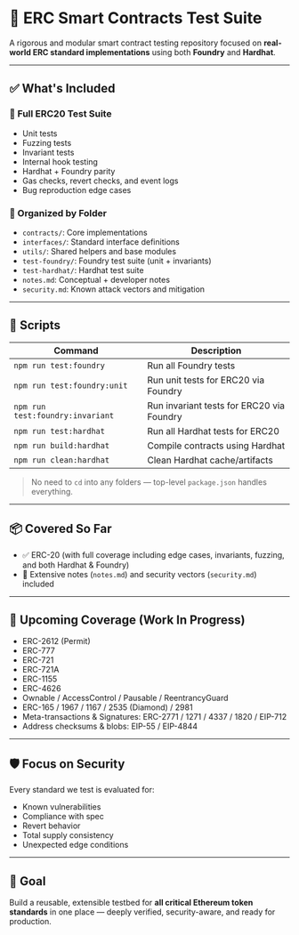 # 🧠 ERC Smart Contracts Test Suite

A rigorous and modular smart contract testing repository focused on **real-world ERC standard implementations** using both **Foundry** and **Hardhat**.

---

## ✅ What's Included

### 🧪 Full ERC20 Test Suite
- Unit tests
- Fuzzing tests
- Invariant tests
- Internal hook testing
- Hardhat + Foundry parity
- Gas checks, revert checks, and event logs
- Bug reproduction edge cases

### 📂 Organized by Folder
- `contracts/`: Core implementations
- `interfaces/`: Standard interface definitions
- `utils/`: Shared helpers and base modules
- `test-foundry/`: Foundry test suite (unit + invariants)
- `test-hardhat/`: Hardhat test suite
- `notes.md`: Conceptual + developer notes
- `security.md`: Known attack vectors and mitigation

---

## 🧰 Scripts

| Command | Description |
|--------|-------------|
| `npm run test:foundry` | Run all Foundry tests |
| `npm run test:foundry:unit` | Run unit tests for ERC20 via Foundry |
| `npm run test:foundry:invariant` | Run invariant tests for ERC20 via Foundry |
| `npm run test:hardhat` | Run all Hardhat tests for ERC20 |
| `npm run build:hardhat` | Compile contracts using Hardhat |
| `npm run clean:hardhat` | Clean Hardhat cache/artifacts |

> No need to `cd` into any folders — top-level `package.json` handles everything.

---

## 📦 Covered So Far
- ✅ ERC-20 (with full coverage including edge cases, invariants, fuzzing, and both Hardhat & Foundry)
- 🧾 Extensive notes (`notes.md`) and security vectors (`security.md`) included

---

## 🚧 Upcoming Coverage (Work In Progress)
- ERC-2612 (Permit)
- ERC-777
- ERC-721
- ERC-721A
- ERC-1155
- ERC-4626
- Ownable / AccessControl / Pausable / ReentrancyGuard
- ERC-165 / 1967 / 1167 / 2535 (Diamond) / 2981
- Meta-transactions & Signatures: ERC-2771 / 1271 / 4337 / 1820 / EIP-712
- Address checksums & blobs: EIP-55 / EIP-4844

---

## 🛡️ Focus on Security
Every standard we test is evaluated for:
- Known vulnerabilities
- Compliance with spec
- Revert behavior
- Total supply consistency
- Unexpected edge conditions

---

## 🧱 Goal
Build a reusable, extensible testbed for **all critical Ethereum token standards** in one place — deeply verified, security-aware, and ready for production.

